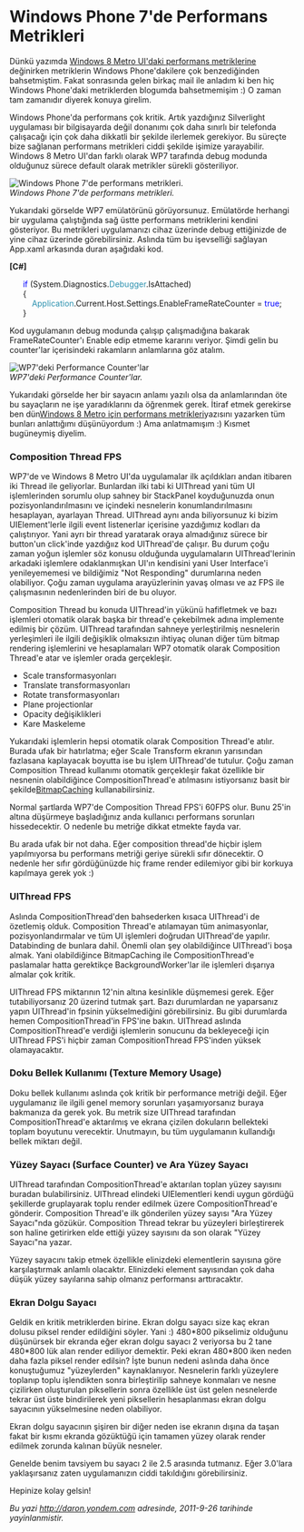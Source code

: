 # Windows Phone 7'de Performans Metrikleri
Dünkü yazımda [Windows 8 Metro UI'daki performans
metriklerine](http://daron.yondem.com/tr/post/Windows_8_Metro_Performans_Metrikleri)
değinirken metriklerin Windows Phone'dakilere çok benzediğinden
bahsetmiştim. Fakat sonrasında gelen birkaç mail ile anladım ki ben hiç
Windows Phone'daki metriklerden blogumda bahsetmemişim :) O zaman tam
zamanıdır diyerek konuya girelim.

Windows Phone'da performans çok kritik. Artık yazdığınız Silverlight
uygulaması bir bilgisayarda değil donanımı çok daha sınırlı bir
telefonda çalışacağı için çok daha dikkatli bir şekilde ilerlemek
gerekiyor. Bu süreçte bize sağlanan performans metrikleri ciddi şekilde
işimize yarayabilir. Windows 8 Metro UI'dan farklı olarak WP7 tarafında
debug modunda olduğunuz sürece default olarak metrikler sürekli
gösteriliyor.

![Windows Phone 7'de performans
metrikleri.](media/Windows_Phone_7_Performans_Metrikleri/wp7perf.jpg)\
*Windows Phone 7'de performans metrikleri.*

Yukarıdaki görselde WP7 emülatörünü görüyorsunuz. Emülatörde herhangi
bir uygulama çalıştığında sağ üstte performans metriklerini kendini
gösteriyor. Bu metrikleri uygulamanızı cihaz üzerinde debug ettiğinizde
de yine cihaz üzerinde görebilirsiniz. Aslında tüm bu işevselliği
sağlayan App.xaml arkasında duran aşağıdaki kod.

**[C\#]**

      <span style="color:blue;">if</span> (System.Diagnostics.<span
style="color:#2b91af;">Debugger</span>.IsAttached)\
      {\
          <span
style="color:#2b91af;">Application</span>.Current.Host.Settings.EnableFrameRateCounter = <span
style="color:blue;">true</span>;\
      }

Kod uygulamanın debug modunda çalışıp çalışmadığına bakarak
FrameRateCounter'ı Enable edip etmeme kararını veriyor. Şimdi gelin bu
counter'lar içerisindeki rakamların anlamlarına göz atalım.

![WP7'deki Performance
Counter'lar](media/Windows_Phone_7_Performans_Metrikleri/wp7perf2.png)\
*WP7'deki Performance Counter'lar.*

Yukarıdaki görselde her bir sayacın anlamı yazılı olsa da anlamlarından
öte bu sayaçların ne işe yaradıklarını da öğrenmek gerek. İtiraf etmek
gerekirse ben dün[Windows 8 Metro için performans
metrikleri](http://daron.yondem.com/tr/post/Windows_8_Metro_Performans_Metrikleri)yazısını
yazarken tüm bunları anlattığımı düşünüyordum :) Ama anlatmamışım :)
Kısmet bugüneymiş diyelim.

### Composition Thread FPS

WP7'de ve Windows 8 Metro UI'da uygulamalar ilk açıldıkları andan
itibaren iki Thread ile geliyorlar. Bunlardan ilki tabi ki UIThread yani
tüm UI işlemlerinden sorumlu olup sahney bir StackPanel koyduğunuzda
onun pozisyonlandırılmasını ve içindeki nesnelerin konumlandırılmasını
hesaplayan, ayarlayan Thread. UIThread aynı anda biliyorsunuz ki bizim
UIElement'lerle ilgili event listenerlar içerisine yazdığımız kodları da
çalıştırıyor. Yani ayrı bir thread yaratarak oraya almadığınız sürece
bir button'un click'inde yazdığıız kod UIThread'de çalışır. Bu durum
çoğu zaman yoğun işlemler söz konusu olduğunda uygulamaların
UIThread'lerinin arkadaki işlemlere odaklanmışkan UI'ın kendisini yani
User Interface'i yenileyememesi ve bildiğimiz "Not Responding"
durumlarına neden olabiliyor. Çoğu zaman uygulama arayüzlerinin yavaş
olması ve az FPS ile çalışmasının nedenlerinden biri de bu oluyor.

Composition Thread bu konuda UIThread'in yükünü hafifletmek ve bazı
işlemleri otomatik olarak başka bir thread'e çekebilmek adına implemente
edilmiş bir çözüm. UIThread tarafından sahneye yerleştirilmiş nesnelerin
yerleşimleri ile ilgili değişiklik olmaksızın ihtiyaç olunan diğer tüm
bitmap rendering işlemlerini ve hesaplamaları WP7 otomatik olarak
Composition Thread'e atar ve işlemler orada gerçekleşir.

-   Scale transformasyonları
-   Translate transformasyonları
-   Rotate transformasyonları
-   Plane projectionlar
-   Opacity değişiklikleri
-   Kare Maskeleme

Yukarıdaki işlemlerin hepsi otomatik olarak Composition Thread'e atılır.
Burada ufak bir hatırlatma; eğer Scale Transform ekranın yarısından
fazlasana kaplayacak boyutta ise bu işlem UIThread'de tutulur. Çoğu
zaman Composition Thread kullanımı otomatik gerçekleşir fakat özellikle
bir nesnenin olabildiğince CompositionThread'e atılmasını istiyorsanız
basit bir
şekilde[BitmapCaching](http://daron.yondem.com/tr/post/27ca0d6d-2a2d-4c9b-8706-da5c32267213)
kullanabilirsiniz.

Normal şartlarda WP7'de Composition Thread FPS'i 60FPS olur. Bunu 25'in
altına düşürmeye başladığınız anda kullanıcı performans sorunları
hissedecektir. O nedenle bu metriğe dikkat etmekte fayda var.

Bu arada ufak bir not daha. Eğer composition thread'de hiçbir işlem
yapılmıyorsa bu performans metriği geriye sürekli sıfır dönecektir. O
nedenle her sıfır gördüğünüzde hiç frame render edilemiyor gibi bir
korkuya kapılmaya gerek yok :)

### UIThread FPS

Aslında CompositionThread'den bahsederken kısaca UIThread'i de özetlemiş
olduk. Composition Thread'e atılamayan tüm animasyonlar,
pozisyonlandırmalar ve tüm UI işlemleri doğrudan UIThread'de yapılır.
Databinding de bunlara dahil. Önemli olan şey olabildiğince UIThread'i
boşa almak. Yani olabildiğince BitmapCaching ile CompositionThread'e
paslamalar hatta gerektikçe BackgroundWorker'lar ile işlemleri dışarıya
almalar çok kritik.

UIThread FPS miktarının 12'nin altına kesinlikle düşmemesi gerek. Eğer
tutabiliyorsanız 20 üzerind tutmak şart. Bazı durumlardan ne yaparsanız
yapın UIThread'in fpsinin yükselmediğini görebilirsiniz. Bu gibi
durumlarda hemen CompositionThread'in FPS'ine bakın. UIThread aslında
CompositionThread'e verdiği işlemlerin sonucunu da bekleyeceği için
UIThread FPS'i hiçbir zaman CompositionThread FPS'inden yüksek
olamayacaktır.

### Doku Bellek Kullanımı (Texture Memory Usage)

Doku bellek kullanımı aslında çok kritik bir performance metriği değil.
Eğer uygulamanız ile ilgili genel memory sorunları yaşamıyorsanız buraya
bakmanıza da gerek yok. Bu metrik size UIThread tarafından
CompositionThread'e aktarılmış ve ekrana çizilen dokuların bellekteki
toplam boyutunu verecektir. Unutmayın, bu tüm uygulamanın kullandığı
bellek miktarı değil.

### Yüzey Sayacı (Surface Counter) ve Ara Yüzey Sayacı

UIThread tarafından CompositionThread'e aktarılan toplan yüzey sayısını
buradan bulabilirsiniz. UIThread elindeki UIElementleri kendi uygun
gördüğü şekillerde gruplayarak toplu render edilmek üzere
CompositionThread'e gönderir. Composition Thread'e ilk gönderilen yüzey
sayısı "Ara Yüzey Sayacı"nda gözükür. Composition Thread tekrar bu
yüzeyleri birleştirerek son haline getirirken elde ettiği yüzey sayısını
da son olarak "Yüzey Sayacı"na yazar.

Yüzey sayacını takip etmek özellikle elinizdeki elementlerin sayısına
göre karşılaştırmak anlamlı olacaktır. Elinizdeki element sayısından çok
daha düşük yüzey sayılarına sahip olmanız performansı arttıracaktır.

### Ekran Dolgu Sayacı

Geldik en kritik metriklerden birine. Ekran dolgu sayacı size kaç ekran
dolusu piksel render edildiğini söyler. Yani :) 480\*800 pikselimiz
olduğunu düşünürsek bir ekranda eğer ekran dolgu sayacı 2 veriyorsa bu 2
tane 480\*800 lük alan render ediliyor demektir. Peki ekran 480\*800
iken neden daha fazla piksel render edilsin? İşte bunun nedeni aslında
daha önce konuştuğumuz "yüzeylerden" kaynaklanıyor. Nesnelerin farklı
yüzeylere toplanıp toplu işlendikten sonra birleştirilip sahneye
konmaları ve nesne çizilirken oluşturulan piksellerin sonra özellikle
üst üst gelen nesnelerde tekrar üst üste bindirilerek yeni piksellerin
hesaplanması ekran dolgu sayacının yükselmesine neden olabiliyor.

Ekran dolgu sayacının şişiren bir diğer neden ise ekranın dışına da
taşan fakat bir kısmı ekranda gözüktüğü için tamamen yüzey olarak render
edilmek zorunda kalınan büyük nesneler.

Genelde benim tavsiyem bu sayacı 2 ile 2.5 arasında tutmanız. Eğer
3.0'lara yaklaşırsanız zaten uygulamanızın ciddi takıldığını
görebilirsiniz.

Hepinize kolay gelsin!



*Bu yazi http://daron.yondem.com adresinde, 2011-9-26 tarihinde yayinlanmistir.*
